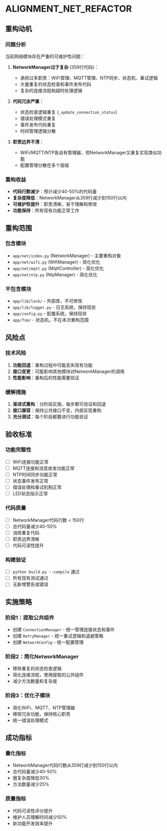 # ALIGNMENT_NET_REFACTOR

## 重构动机

### 问题分析
当前网络模块存在严重的可维护性问题：

1. **NetworkManager过于复杂** (359行代码)：
   - 承担过多职责：WiFi管理、MQTT管理、NTP同步、状态机、重试逻辑
   - 大量重复的状态检查和事件发布代码
   - 复杂的连接流程和超时处理逻辑

2. **代码冗余严重**：
   - 状态检查逻辑重复 (`_update_connection_status`)
   - 错误处理模式重复
   - 事件发布代码重复
   - 时间管理逻辑分散

3. **职责边界不清**：
   - WiFi/MQTT/NTP各自有管理器，但NetworkManager又重复实现类似功能
   - 配置管理分散在多个层级

### 重构收益
- **代码行数减少**：预计减少40-50%的代码量
- **复杂度降低**：NetworkManager从359行减少到150行以内
- **可维护性提升**：职责清晰，易于理解和修改
- **功能保持**：所有现有功能正常工作

## 重构范围

### 包含模块
- `app/net/index.py` (NetworkManager) - 主要重构对象
- `app/net/wifi.py` (WifiManager) - 简化优化
- `app/net/mqtt.py` (MqttController) - 简化优化
- `app/net/ntp.py` (NtpManager) - 简化优化

### 不包含模块
- `app/lib/lock/` - 外部库，不可修改
- `app/lib/logger.py` - 日志系统，保持现状
- `app/config.py` - 配置系统，保持现状
- `app/fsm/` - 状态机，不在本次重构范围

## 风险点

### 技术风险
1. **功能回退**：重构过程中可能丢失现有功能
2. **接口变更**：可能影响其他模块对NetworkManager的调用
3. **性能影响**：重构后的性能需要验证

### 缓解措施
1. **渐进式重构**：分阶段实施，每步都可验证和回退
2. **接口兼容**：保持公共接口不变，内部实现重构
3. **充分测试**：每个阶段都要进行功能验证

## 验收标准

### 功能完整性
- [ ] WiFi连接功能正常
- [ ] MQTT连接和消息收发功能正常
- [ ] NTP时间同步功能正常
- [ ] 状态事件发布正常
- [ ] 错误处理和重试机制正常
- [ ] LED状态指示正常

### 代码质量
- [ ] NetworkManager代码行数 < 150行
- [ ] 总代码量减少40-50%
- [ ] 消除重复代码
- [ ] 职责边界清晰
- [ ] 代码可读性提升

### 构建验证
- [ ] `python build.py --compile` 通过
- [ ] 所有现有测试通过
- [ ] 无新增警告或错误

## 实施策略

### 阶段1：提取公共组件
- 创建 `ConnectionManager` - 统一管理连接状态和事件
- 创建 `RetryManager` - 统一重试逻辑和退避策略
- 创建 `NetworkConfig` - 统一配置管理

### 阶段2：简化NetworkManager
- 移除重复的状态检查逻辑
- 简化连接流程，使用提取的公共组件
- 减少方法数量和复杂度

### 阶段3：优化子模块
- 简化WiFi、MQTT、NTP管理器
- 移除冗余功能，保持核心职责
- 统一错误处理模式

## 成功指标

### 量化指标
- NetworkManager代码行数从359行减少到150行以内
- 总代码量减少40-50%
- 圈复杂度降低30%
- 方法数量减少25%

### 质量指标
- 代码可读性评分提升
- 维护人员理解时间减少50%
- 新功能开发效率提升